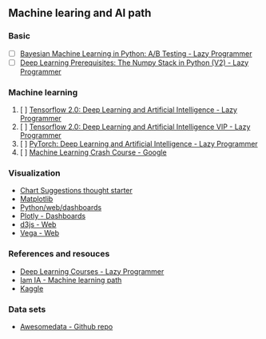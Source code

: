 ## Machine learing and AI path

### Basic

- [ ] [Bayesian Machine Learning in Python: A/B Testing - Lazy Programmer](https://www.udemy.com/course/bayesian-machine-learning-in-python-ab-testing/?referralCode=8312098927EDB63AF429)
- [ ] [Deep Learning Prerequisites: The Numpy Stack in Python (V2) - Lazy Programmer](https://deeplearningcourses.com/c/deep-learning-prerequisites-the-numpy-stack-in-python)

### Machine learning

1. [ ] [Tensorflow 2.0: Deep Learning and Artificial Intelligence - Lazy Programmer](https://www.udemy.com/course/deep-learning-tensorflow-2/)
2. [ ] [Tensorflow 2.0: Deep Learning and Artificial Intelligence VIP - Lazy Programmer](https://deeplearningcourses.com/c/deep-learning-tensorflow-2)
3. [ ] [PyTorch: Deep Learning and Artificial Intelligence - Lazy Programmer](https://www.udemy.com/course/pytorch-deep-learning/?couponCode=PYTORCHVIP8)
3. [ ] [Machine Learning Crash Course - Google](https://developers.google.com/machine-learning/crash-course)

### Visualization

- [Chart Suggestions thought starter](https://extremepresentation.typepad.com/files/choosing-a-good-chart-09.pdf)
- [Matplotlib](https://matplotlib.org/)
- [Python/web/dashboards](https://github.com/streamlit/streamlit)
- [Plotly - Dashboards](https://plotly.com/dash/)
- [d3js - Web](https://d3js.org/)
- [Vega - Web](https://vega.github.io/vega-lite/)

### References and resouces

- [Deep Learning Courses - Lazy Programmer](https://lazyprogrammer.me/deep-learning-courses/) 
- [Iam IA - Machine learning path](https://i.am.ai/roadmap/#note)
- [Kaggle](https://www.kaggle.com/)

### Data sets

- [Awesomedata - Github repo](https://github.com/awesomedata/awesome-public-datasets)
